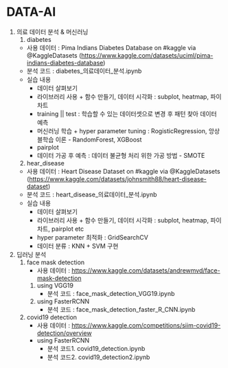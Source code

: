 # DATA-AI

1. 의료 데이터 분석 & 머신러닝 
   01. diabetes
      - 사용 데이터 : Pima Indians Diabetes Database on #kaggle via @KaggleDatasets (https://www.kaggle.com/datasets/uciml/pima-indians-diabetes-database)
      - 분석 코드 : diabetes_의료데이터_분석.ipynb
      - 실습 내용
          - 데이터 살펴보기
          - 라이브러리 사용 + 함수 만들기, 데이터 시각화 : subplot, heatmap, 파이차트
          - training || test : 학습할 수 있는 데이터셋으로 변경 후 패턴 찾아 데이터 예측
          - 머신러닝 학습 + hyper parameter tuning 
            : RogisticRegression, 앙상블학습 이론 - RandomForest, XGBoost
          - pairplot
          - 데이터 가공 후 예측
            : 데이터 불균형 처리 위한 가공 방법 - SMOTE
   02. hear_disease
      - 사용 데이터 : Heart Disease Dataset on #kaggle via @KaggleDatasets (https://www.kaggle.com/datasets/johnsmith88/heart-disease-dataset)
      - 분석 코드 : heart_disease_의료데이터_분석.ipynb
      - 실습 내용
          - 데이터 살펴보기
          - 라이브러리 사용 + 함수 만들기, 데이터 시각화 : subplot, heatmap, 파이차트, pairplot etc
          - hyper parameter 최적화 : GridSearchCV
          - 데이터 분류 : KNN + SVM 구현
 2. 딥러닝 분석
    01. face mask detection
        - 사용 데이터 : https://www.kaggle.com/datasets/andrewmvd/face-mask-detection
        1. using VGG19
           - 분석 코드 : face_mask_detection_VGG19.ipynb
        2. using FasterRCNN
           - 분석 코드 : face_mask_detection_faster_R_CNN.ipynb
    02. covid19 detection 
        - 사용 데이터 : https://www.kaggle.com/competitions/siim-covid19-detection/overview 
        - using FasterRCNN
           - 분석 코드1. covid19_detection.ipynb
           - 분석 코드2. covid19_detection2.ipynb
